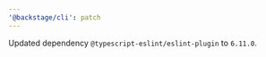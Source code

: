 ```yaml
---
'@backstage/cli': patch
---
```


Updated dependency `@typescript-eslint/eslint-plugin` to `6.11.0`.

